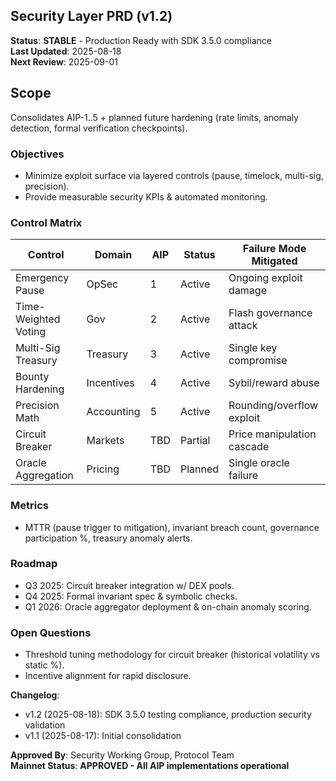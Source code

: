 ## Security Layer PRD (v1.2)

**Status**: **STABLE** - Production Ready with SDK 3.5.0 compliance  
**Last Updated**: 2025-08-18  
**Next Review**: 2025-09-01

 

## Scope

Consolidates AIP-1..5 + planned future hardening (rate limits, anomaly detection, formal verification checkpoints).

### Objectives

- Minimize exploit surface via layered controls (pause, timelock, multi-sig, precision).  
- Provide measurable security KPIs & automated monitoring.

### Control Matrix

| Control | Domain | AIP | Status | Failure Mode Mitigated |
|---------|--------|-----|--------|------------------------|
| Emergency Pause | OpSec | 1 | Active | Ongoing exploit damage |
| Time-Weighted Voting | Gov | 2 | Active | Flash governance attack |
| Multi-Sig Treasury | Treasury | 3 | Active | Single key compromise |
| Bounty Hardening | Incentives | 4 | Active | Sybil/reward abuse |
| Precision Math | Accounting | 5 | Active | Rounding/overflow exploit |
| Circuit Breaker | Markets | TBD | Partial | Price manipulation cascade |
| Oracle Aggregation | Pricing | TBD | Planned | Single oracle failure |

### Metrics

- MTTR (pause trigger to mitigation), invariant breach count, governance participation %, treasury anomaly alerts.

### Roadmap

- Q3 2025: Circuit breaker integration w/ DEX pools.  
- Q4 2025: Formal invariant spec & symbolic checks.  
- Q1 2026: Oracle aggregator deployment & on-chain anomaly scoring.

### Open Questions

- Threshold tuning methodology for circuit breaker (historical volatility vs static %).
- Incentive alignment for rapid disclosure.

**Changelog**:
- v1.2 (2025-08-18): SDK 3.5.0 testing compliance, production security validation
- v1.1 (2025-08-17): Initial consolidation

**Approved By**: Security Working Group, Protocol Team  
**Mainnet Status**: **APPROVED - All AIP implementations operational**
